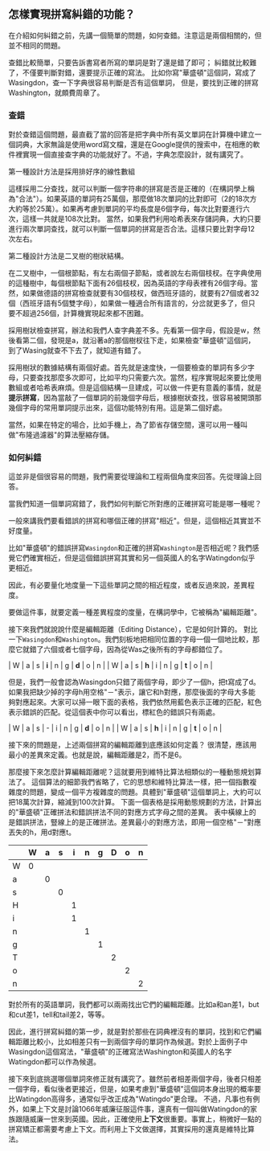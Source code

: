 ## 怎樣實現拼寫糾錯的功能？

在介紹如何糾錯之前，先講一個簡單的問題，如何查錯。注意這是兩個相關的，但並不相同的問題。

查錯比較簡單，只要告訴書寫者所寫的單詞是對了還是錯了即可；
糾錯就比較難了，不僅要判斷對錯，還要提示正確的寫法。
比如你寫"華盛頓"這個詞，寫成了Wasingdon，查一下字典很容易判斷是否有這個單詞，
但是，要找到正確的拼寫Washington，就頗費周章了。

### 查錯

對於查錯這個問題，最直截了當的回答是把字典中所有英文單詞在計算機中建立一個詞典，大家無論是使用word寫文檔，還是在Google提供的搜索中，在相應的軟件裡實現一個直接查字典的功能就好了。不過，字典怎麼設計，就有講究了。

第一種設計方法是採用排好序的線性數組

這樣採用二分查找，就可以判斷一個字符串的拼寫是否是正確的（在構詞學上稱為"合法"）。如果英語的單詞有25萬個，那麼做18次單詞的比對即可（2的18次方大約等於25萬）。如果再考慮到單詞的平均長度是6個字母，每次比對要進行六次，這樣一共就是108次比對。
當然，如果我們利用哈希表來存儲詞典，大約只要進行兩次單詞查找，就可以判斷一個單詞的拼寫是否合法。這樣只要比對字母12次左右。

第二種設計方法是二叉樹的樹狀結構。

在二叉樹中，一個根節點，有左右兩個子節點，或者說左右兩個枝杈。在字典使用的這種樹中，每個根節點下面有26個枝杈，因為英語的字母表裡有26個字母。當然，如果做德語的拼寫檢查就要有30個枝杈，做西班牙語的，就要有27個或者32個（西班牙語有5個雙字母），如果做一種適合所有語言的，分岔就更多了，但只要不超過256個，計算機實現起來都不困難。

採用樹狀檢查拼寫，辦法和我們人查字典差不多。先看第一個字母，假設是w，然後看第二個，發現是a，就沿著a的那個樹杈往下走，如果檢查"華盛頓"這個詞，到了Wasing就查不下去了，就知道有錯了。

採用樹狀的數據結構有兩個好處。首先就是速度快，一個要檢查的單詞有多少字母，只要查找那麼多次即可，比如平均只需要六次。當然，程序實現起來要比使用數組或者哈希表麻煩。但是這個結構一旦建成，可以做一件更有意義的事情，就是**提示拼寫**，因為當敲了一個單詞的前幾個字母后，根據樹狀查找，很容易被開頭那幾個字母的常用單詞提示出來，這個功能特別有用。這是第二個好處。

當然，如果在特定的場合，比如手機上，為了節省存儲空間，還可以用一種叫做"布隆過濾器"的算法壓縮存儲。

### 如何糾錯

這並非是個很容易的問題，我們需要從理論和工程兩個角度來回答。先從理論上回答。

當我們知道一個單詞寫錯了，我們如何判斷它所對應的正確拼寫可能是哪一種呢？

一般來講我們要看錯誤的拼寫和哪個正確的拼寫"相近"。但是，這個相近其實並不好度量。

比如"華盛頓"的錯誤拼寫`Wasingdon`和正確的拼寫`Washington`是否相近呢？我們感覺它們確實相近，但是這個錯誤拼寫其實和另一個英國人的名字Watingdon似乎更相近。

因此，有必要量化地度量一下這些單詞之間的相近程度，或者反過來說，差異程度。

要做這件事，就要定義一種差異程度的度量，在構詞學中，它被稱為"編輯距離"。

接下來我們就說說什麼是編輯距離（Editing Distance），它是如何計算的。
對比一下`Wasingdon`和`Washington`。我們刻板地把相同位置的字母一個一個地比較，那麼它就錯了六個或者七個字母，因為從Was之後所有的字母都錯位了。

| W | a | s | **i** | n | g | **d** | o | n |
| W | a | s | **h** | i | n | g | **t** | o | n |

但是，我們一般會認為Wasingdon只錯了兩個字母，即少了一個h，把t寫成了d。如果我把缺少掉的字母h用空格"－"表示，讓它和h對應，那麼後面的字母大多能夠對應起來。大家可以掃一眼下面的表格，我們依然用藍色表示正確的匹配，紅色表示錯誤的匹配。從這個表中你可以看出，標紅色的錯誤只有兩處。

| W | a | s | - | i | n | g | **d** | o | n |
| W | a | s | **h** | i | n | g | **t** | o | n |

接下來的問題是，上述兩個拼寫的編輯距離到底應該如何定義？
很清楚，應該用最小的差異來定義。也就是說，編輯距離是2，而不是6。

那麼接下來怎麼計算編輯距離呢？這就要用到維特比算法相類似的一種動態規划算法了。
這個算法的細節我們省略了，它的思想和維特比算法一樣，把一個指數複雜度的問題，變成一個平方複雜度的問題。具體到"華盛頓"這個單詞上，大約可以把18萬次計算，縮減到100次計算。
下面一個表格是採用動態規劃的方法，計算出的"華盛頓"正確拼法和錯誤拼法不同的對應方式字母之間的差異。
表中橫線上的是錯誤拼法，豎線上的是正確拼法。差異最小的對應方法，即用一個空格"－"對應丟失的h，用d對應t。


|   | W | a | s | i | n | g | D | o | n |
|---|---|---|---|---|---|---|---|---|---|
| W | 0 |   |   |   |   |   |   |   |   |  
| a |   | 0 |   |   |   |   |   |   |   |  
| s |   |   | 0 |   |   |   |   |   |   | 
| H |   |   |   | 1 |   |   |   |   |   |
| i |   |   |   | 1 |   |   |   |   |   |
| n |   |   |   |   | 1 |   |   |   |   | 
| g |   |   |   |   |   | 1 |   |   |   | 
| T |   |   |   |   |   |   | 2 |   |   | 
| o |   |   |   |   |   |   |   | 2 |   | 
| n |   |   |   |   |   |   |   |   | 2 |

對於所有的英語單詞，我們都可以兩兩找出它們的編輯距離。比如a和an差1，but和cut差1，tell和tail差2，等等。

因此，進行拼寫糾錯的第一步，就是對於那些在詞典裡沒有的單詞，找到和它們編輯距離比較小，比如相差只有一到兩個字母的單詞作為候選。對於上面例子中Wasingdon這個寫法，"華盛頓"的正確寫法Washington和英國人的名字Watingdon都可以作為候選。

接下來到底挑選哪個單詞來修正就有講究了。雖然前者相差兩個字母，後者只相差一個字母，看似後者更接近，但是，如果考慮到"華盛頓"這個詞本身出現的概率要比Watingdon高得多，通常似乎改正成為"Watingdo"更合理。
不過，凡事也有例外，如果上下文是討論1066年威廉征服這件事，還真有一個叫做Watingdon的家族跟隨威廉一世來到英國。因此，正確使用**上下文**很重要。事實上，稍微好一點的拼寫矯正都需要考慮上下文。而利用上下文做選擇，其實採用的還真是維特比算法。
